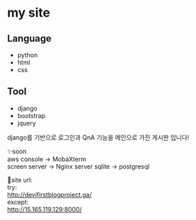 


# my site



## Language

- python
- html
- css

## Tool

- django
- bootstrap
- jquery

django를 기반으로 로그인과 QnA 기능을 메인으로 가진 게시판 입니다!

✨soon  
aws console -> MobaXterm  
screen server -> Nginx server
sqlite -> postgresql

🎊site url:  
try:  
http://devjfirstblogproject.ga/  
except:  
http://15.165.119.129:8000/

